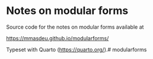 # Notes on modular forms

Source code for the notes on modular forms available at

https://mmasdeu.github.io/modularforms/

Typeset with Quarto (https://quarto.org/).# modularforms
